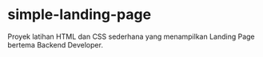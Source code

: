 # simple-landing-page
Proyek latihan HTML dan CSS sederhana yang menampilkan Landing Page bertema Backend Developer. 
